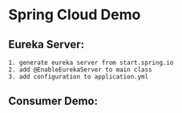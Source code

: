 # Spring Cloud Demo

## Eureka Server:
```
1. generate eureka server from start.spring.io
2. add @EnableEurekaServer to main class
3. add configuration to application.yml
```

## Consumer Demo:

